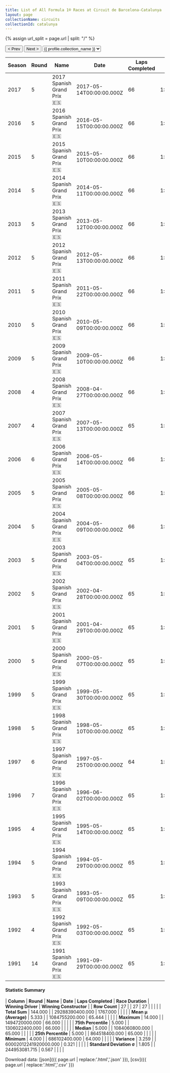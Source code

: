 ```yaml
---
title: List of All Formula 1® Races at Circuit de Barcelona-Catalunya
layout: page
collectionName: circuits
collectionId: catalunya
---
```


{% assign url_split = page.url | split: "/" %}
<div id="collection-navigation">
<button onclick="selector.options[selector.selectedIndex-1].value && (window.location = selector.options[selector.selectedIndex-1].value);">&lt; Prev</button>
<button onclick="selector.options[selector.selectedIndex+1].value && (window.location = selector.options[selector.selectedIndex+1].value);">Next &gt;</button>
<select id="selector" onchange="this.options[this.selectedIndex].value && (window.location = this.options[this.selectedIndex].value);">
  {% for collectionId in site.data[page.collectionName].refs %}
    {% if collectionId == page.collectionId %}
      {% assign selected = "selected" %}
    {% else %}
      {% assign selected = "" %}
    {% endif %}
    {% assign profile = site.data[page.collectionName][collectionId].profile %}
    <option value="/f1/{{ page.collectionName }}/{{ collectionId }}/{{ url_split[4] }}" {{ selected }}>{{ profile.collection_name }}</option>
  {% endfor %}
</select>
</div>

| Season | Round | Name | Date | Laps Completed | Race Duration | Winning Driver | Winning Constructor |
|--|--|--|--|--|--|--|--|
| 2017 | 5 | 2017 Spanish Grand Prix 🇪🇸 | 2017-05-14T00:00:00.000Z | 66 | 1:35:56.497 | [Lewis Hamilton 🇬🇧](/f1/drivers/hamilton) | Mercedes 🇩🇪 |
| 2016 | 5 | 2016 Spanish Grand Prix 🇪🇸 | 2016-05-15T00:00:00.000Z | 66 | 1:41:40.017 | [Max Verstappen 🇳🇱](/f1/drivers/max_verstappen) | Red Bull 🇦🇹 |
| 2015 | 5 | 2015 Spanish Grand Prix 🇪🇸 | 2015-05-10T00:00:00.000Z | 66 | 1:41:12.555 | [Nico Rosberg 🇩🇪](/f1/drivers/rosberg) | Mercedes 🇩🇪 |
| 2014 | 5 | 2014 Spanish Grand Prix 🇪🇸 | 2014-05-11T00:00:00.000Z | 66 | 1:41:05.155 | [Lewis Hamilton 🇬🇧](/f1/drivers/hamilton) | Mercedes 🇩🇪 |
| 2013 | 5 | 2013 Spanish Grand Prix 🇪🇸 | 2013-05-12T00:00:00.000Z | 66 | 1:39:16.596 | [Fernando Alonso 🇪🇸](/f1/drivers/alonso) | Ferrari 🇮🇹 |
| 2012 | 5 | 2012 Spanish Grand Prix 🇪🇸 | 2012-05-13T00:00:00.000Z | 66 | 1:39:09.145 | [Pastor Maldonado 🇻🇪](/f1/drivers/maldonado) | Williams 🇬🇧 |
| 2011 | 5 | 2011 Spanish Grand Prix 🇪🇸 | 2011-05-22T00:00:00.000Z | 66 | 1:39:03.301 | [Sebastian Vettel 🇩🇪](/f1/drivers/vettel) | Red Bull 🇦🇹 |
| 2010 | 5 | 2010 Spanish Grand Prix 🇪🇸 | 2010-05-09T00:00:00.000Z | 66 | 1:35:44.101 | [Mark Webber 🇦🇺](/f1/drivers/webber) | Red Bull 🇦🇹 |
| 2009 | 5 | 2009 Spanish Grand Prix 🇪🇸 | 2009-05-10T00:00:00.000Z | 66 | 1:37:19.202 | [Jenson Button 🇬🇧](/f1/drivers/button) | Brawn 🇬🇧 |
| 2008 | 4 | 2008 Spanish Grand Prix 🇪🇸 | 2008-04-27T00:00:00.000Z | 66 | 1:38:19.051 | [Kimi Räikkönen 🇫🇮](/f1/drivers/raikkonen) | Ferrari 🇮🇹 |
| 2007 | 4 | 2007 Spanish Grand Prix 🇪🇸 | 2007-05-13T00:00:00.000Z | 65 | 1:31:36.230 | [Felipe Massa 🇧🇷](/f1/drivers/massa) | Ferrari 🇮🇹 |
| 2006 | 6 | 2006 Spanish Grand Prix 🇪🇸 | 2006-05-14T00:00:00.000Z | 66 | 1:26:21.759 | [Fernando Alonso 🇪🇸](/f1/drivers/alonso) | Renault 🇫🇷 |
| 2005 | 5 | 2005 Spanish Grand Prix 🇪🇸 | 2005-05-08T00:00:00.000Z | 66 | 1:27:16.830 | [Kimi Räikkönen 🇫🇮](/f1/drivers/raikkonen) | McLaren 🇬🇧 |
| 2004 | 5 | 2004 Spanish Grand Prix 🇪🇸 | 2004-05-09T00:00:00.000Z | 66 | 1:27:32.841 | [Michael Schumacher 🇩🇪](/f1/drivers/michael_schumacher) | Ferrari 🇮🇹 |
| 2003 | 5 | 2003 Spanish Grand Prix 🇪🇸 | 2003-05-04T00:00:00.000Z | 65 | 1:33:46.933 | [Michael Schumacher 🇩🇪](/f1/drivers/michael_schumacher) | Ferrari 🇮🇹 |
| 2002 | 5 | 2002 Spanish Grand Prix 🇪🇸 | 2002-04-28T00:00:00.000Z | 65 | 1:30:29.981 | [Michael Schumacher 🇩🇪](/f1/drivers/michael_schumacher) | Ferrari 🇮🇹 |
| 2001 | 5 | 2001 Spanish Grand Prix 🇪🇸 | 2001-04-29T00:00:00.000Z | 65 | 1:31:03.305 | [Michael Schumacher 🇩🇪](/f1/drivers/michael_schumacher) | Ferrari 🇮🇹 |
| 2000 | 5 | 2000 Spanish Grand Prix 🇪🇸 | 2000-05-07T00:00:00.000Z | 65 | 1:33:55.390 | [Mika Häkkinen 🇫🇮](/f1/drivers/hakkinen) | McLaren 🇬🇧 |
| 1999 | 5 | 1999 Spanish Grand Prix 🇪🇸 | 1999-05-30T00:00:00.000Z | 65 | 1:34:13.665 | [Mika Häkkinen 🇫🇮](/f1/drivers/hakkinen) | McLaren 🇬🇧 |
| 1998 | 5 | 1998 Spanish Grand Prix 🇪🇸 | 1998-05-10T00:00:00.000Z | 65 | 1:33:38.3 | [Mika Häkkinen 🇫🇮](/f1/drivers/hakkinen) | McLaren 🇬🇧 |
| 1997 | 6 | 1997 Spanish Grand Prix 🇪🇸 | 1997-05-25T00:00:00.000Z | 64 | 1:30:35.896 | [Jacques Villeneuve 🇨🇦](/f1/drivers/villeneuve) | Williams 🇬🇧 |
| 1996 | 7 | 1996 Spanish Grand Prix 🇪🇸 | 1996-06-02T00:00:00.000Z | 65 | 1:59:49.307 | [Michael Schumacher 🇩🇪](/f1/drivers/michael_schumacher) | Ferrari 🇮🇹 |
| 1995 | 4 | 1995 Spanish Grand Prix 🇪🇸 | 1995-05-14T00:00:00.000Z | 65 | 1:34:20.507 | [Michael Schumacher 🇩🇪](/f1/drivers/michael_schumacher) | Benetton 🇮🇹 |
| 1994 | 5 | 1994 Spanish Grand Prix 🇪🇸 | 1994-05-29T00:00:00.000Z | 65 | 1:36:14.3 | [Damon Hill 🇬🇧](/f1/drivers/damon_hill) | Williams 🇬🇧 |
| 1993 | 5 | 1993 Spanish Grand Prix 🇪🇸 | 1993-05-09T00:00:00.000Z | 65 | 1:32:27.685 | [Alain Prost 🇫🇷](/f1/drivers/prost) | Williams 🇬🇧 |
| 1992 | 4 | 1992 Spanish Grand Prix 🇪🇸 | 1992-05-03T00:00:00.000Z | 65 | 1:56:10.674 | [Nigel Mansell 🇬🇧](/f1/drivers/mansell) | Williams 🇬🇧 |
| 1991 | 14 | 1991 Spanish Grand Prix 🇪🇸 | 1991-09-29T00:00:00.000Z | 65 | 1:38:41.541 | [Nigel Mansell 🇬🇧](/f1/drivers/mansell) | Williams 🇬🇧 |

#### Statistic Summary

| **Column** | **Round** | **Name** | **Date** | **Laps Completed** | **Race Duration** | **Winning Driver** | **Winning Constructor** |
| **Row Count** | 27 |  | 27 | 27 |  |  |  |
| **Total Sum** | 144.000 |  | 29288390400.000 | 1767.000 |  |  |  |
| **Mean μ (Average)** | 5.333 |  | 1084755200.000 | 65.444 |  |  |  |
| **Maximum** | 14.000 |  | 1494720000.000 | 66.000 |  |  |  |
| **75th Percentile** | 5.000 |  | 1306022400.000 | 66.000 |  |  |  |
| **Median** | 5.000 |  | 1084060800.000 | 65.000 |  |  |  |
| **25th Percentile** | 5.000 |  | 864518400.000 | 65.000 |  |  |  |
| **Minimum** | 4.000 |  | 686102400.000 | 64.000 |  |  |  |
| **Variance** | 3.259 |  | 60002012241920000.000 | 0.321 |  |  |  |
| **Standard Deviation σ** | 1.805 |  | 244953081.715 | 0.567 |  |  |  |

Download data: [json]({{ page.url | replace:'.html','.json' }}), [csv]({{ page.url | replace:'.html','.csv' }})
